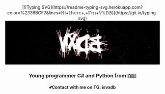 <center>[![Typing SVG](https://readme-typing-svg.herokuapp.com?color=%2336BCF7&lines=ℍ𝕚+𝕥𝕙𝕖𝕣𝕖+,+𝕀'𝕞+𝕍𝕏𝔻𝔹)](https://git.io/typing-svg)</center>
<center><img src="https://github.com/vertexDB/vertexDB/blob/main/name.png"></center>
<h3 align="center">Young programmer C# and Python from 🇷🇺</h3>
<h4 align="center">💕Contact with me on TG: isvxdb</h4>
